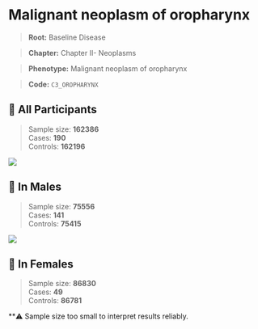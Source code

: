 # Malignant neoplasm of oropharynx

> **Root:** Baseline Disease  

> **Chapter:** Chapter II- Neoplasms  

> **Phenotype:** Malignant neoplasm of oropharynx  

> **Code:** `C3_OROPHARYNX`

## 🧪 All Participants  
> Sample size: **162386**  
> Cases: **190**  
> Controls: **162196**
<img src="/Disease/Figures/ALL/Incidence/C3_OROPHARYNX.png"/>
<CsvTable src="/public/Disease/Data/ALL/Incidence/COX_C3_OROPHARYNX.csv" label="🔍 View full results" />

## 👨 In Males  
> Sample size: **75556**  
> Cases: **141**  
> Controls: **75415**
<img src="/Disease/Figures/Male/Incidence/C3_OROPHARYNX.png"/>
<CsvTable src="/public/Disease/Data/Male/Incidence/COX_C3_OROPHARYNX.csv" label="🔍 View full results" />

## 👩 In Females  
> Sample size: **86830**  
> Cases: **49**  
> Controls: **86781**

**⚠️ Sample size too small to interpret results reliably.

